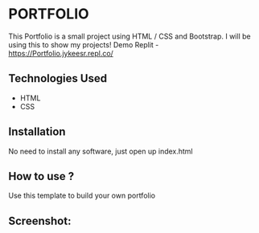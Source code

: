 # PORTFOLIO
This Portfolio is a small project using HTML / CSS and Bootstrap. I will be using this to show my projects!
 Demo Replit - https://Portfolio.jykeesr.repl.co/


## Technologies Used
* HTML
* CSS

## Installation
No need to install any software, just open up index.html

## How to use ?
Use this template to build your own portfolio

## Screenshot:
